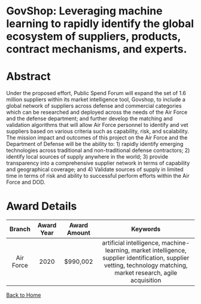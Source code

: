 
GovShop: Leveraging machine learning to rapidly identify the global ecosystem of suppliers, products, contract mechanisms, and experts.
=======================================================================================================================================

# Abstract


Under the proposed effort, Public Spend Forum will expand the set of 1.6 million suppliers within its market intelligence tool, Govshop, to include a global network of suppliers across defense and commercial categories which can be researched and deployed across the needs of the Air Force and the defense department; and further develop the matching and validation algorithms that will allow Air Force personnel to identify and vet suppliers based on various criteria such as capability, risk, and scalability. The mission impact and outcomes of this project on the Air Force and the Department of Defense will be the ability to: 1) rapidly identify emerging technologies across traditional and non-traditional defense contractors; 2) identify local sources of supply anywhere in the world; 3) provide transparency into a comprehensive supplier network in terms of capability and geographical coverage; and 4) Validate sources of supply in limited time in terms of risk and ability to successful perform efforts within the Air Force and DOD.  

# Award Details

|Branch|Award Year|Award Amount|Keywords|
| :---: | :---: | :---: | :---: |
|Air Force|2020|$990,002|artificial intelligence, machine-learning, market intelligence, supplier identification, supplier vetting, technology matching, market research, agile acquisition|
  
  


[Back to Home](https://github.com/chrischow/dod_sbir_awards#1622)